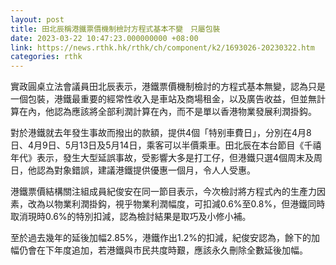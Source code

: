 ```yaml
---
layout: post
title: 田北辰稱港鐵票價機制檢討方程式基本不變　只屬包裝
date: 2023-03-22 10:47:23.000000000 +08:00
link: https://news.rthk.hk/rthk/ch/component/k2/1693026-20230322.htm
categories: rthk
---
```


實政圓桌立法會議員田北辰表示，港鐵票價機制檢討的方程式基本無變，認為只是一個包裝，港鐵最重要的經常性收入是車站及商場租金，以及廣告收益，但並無計算在內，他認為應該將全部利潤計算在內，而不是單以香港物業發展利潤掛鈎。

對於港鐵就去年發生事故而撥出的款額，提供4個「特别車費日」，分別在4月8日、4月9日、5月13日及5月14日，乘客可以半價乘車。田北辰在本台節目《千禧年代》表示，發生大型延誤事故，受影響大多是打工仔，但港鐵只選4個周末及周日，他認為對象錯誤，建議港鐵提供優惠一個月，令人人受惠。

港鐵票價結構關注組成員紀俊安在同一節目表示，今次檢討將方程式內的生產力因素，改為以物業利潤掛鈎，視乎物業利潤幅度，可扣減0.6%至0.8%，但港鐵同時取消現時0.6%的特別扣減，認為檢討結果是取巧及小修小補。

至於過去幾年的延後加幅2.85%，港鐵作出1.2%的扣減，紀俊安認為，餘下的加幅仍會在下年度追加，若港鐵與市民共度時艱，應該永久刪除全數延後加幅。
